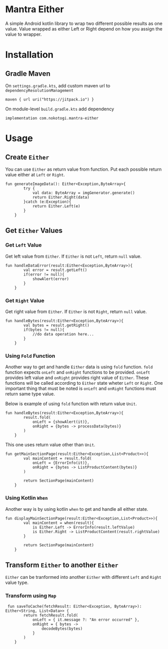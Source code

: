# Mantra Either

A simple Android kotlin library to wrap two different possible results as one value. Value wrapped as either Left or Right depend on how you assign the value to wrapper.

# Installation

## Gradle Maven

On `settings.gradle.kts`, add custom maven url to `dependencyResolutionManagement`
```
maven { url uri("https://jitpack.io") }

```
On module-level `build.gradle.kts` add dependency
```
implementation com.nokotogi.mantra-either

```
# Usage

## Create `Either`
You can use `Either` as return value from function. Put each possible return value either at `Left` or `Right`.
```
fun generateImageData(): Either<Exception,ByteArray>{
        try {
            val data: ByteArray = imgGenerator.generate()
            return Either.Right(data)
        }catch (e:Exception){
            return Either.Left(e)
        }
    }

```
## Get `Either` Values

### Get `Left` Value
Get left value from `Either`. If `Either` is not `Left`, return `null` value.
```
fun handleDataError(result:Either<Exception,ByteArray>){
        val error = result.getLeft()
        if(error != null){
            showAlert(error)
        }
    }

```

### Get `Right` Value
Get right value from `Either`. If `Either` is not `Right`, return `null` value.
```
fun handleBytes(result:Either<Exception,ByteArray>){
        val bytes = result.getRight()
        if(bytes != null){
            //do data operation here...
        }
    }

```

### Using `Fold` Function
Another way to get and handle `Either` data is using `fold` function. `fold` function expects `onLeft` and `onRight` functions to be provided. 
`onLeft` provides left value and `onRight` provides right value of `Either`. These functions will be called according to `Either` state wheter `Left` or `Right`. 
One important thing that must be noted is `onLeft` and `onRight` functions must return same type value.

Below is example of using `fold` function with return value `Unit`.
```
fun handleBytes(result:Either<Exception,ByteArray>){
        result.fold(
            onLeft = {showAlert(it)},
            onRight = {bytes -> processData(bytes)}
        )
    }

```
This one uses return value other than `Unit`.
```
fun getMainSectionPage(result:Either<Exception,List<Product>>){
        val mainContent = result.fold(
            onLeft = {ErrorInfo(it)},
            onRight = {bytes -> ListProductContent(bytes)}
        )

        return SectionPage(mainContent)
    }

```

### Using Kotlin `When`
Another way is by using kotlin `when` to get and handle all either state.
```
fun displayMainSectionPage(result:Either<Exception,List<Product>>){
        val mainContent = when(result){
            is Either.Left -> ErrorInfo(result.leftValue)
            is Either.Right -> ListProductContent(result.rightValue) 
        }

        return SectionPage(mainContent)
    }

```

## Transform `Either` to another `Either`
`Either` can be tranformed into another `Either` with different `Left` and `Right` value type.
### Transform using `Map`
```
 fun saveToCache(fetchResult: Either<Exception, ByteArray>): Either<String, List<Data>> {
        return fetchResult.fold(
            onLeft = { it.message ?: "An error occurred" },
            onRight = { bytes ->
                decodeBytes(bytes)
            }
        )
    }

```
